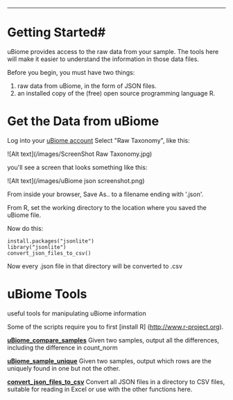 
---
# Getting Started#
uBiome provides access to the raw data from your sample.
The tools here will make it easier to understand the information
in those data files.

Before you begin, you must have two things:

1. raw data from uBiome, in the form of JSON files.
2. an installed copy of the (free) open source programming language R.

# Get the Data from uBiome #



Log into your [uBiome account](http://beta.ubiome.com)
Select "Raw Taxonomy", like this:

![Alt text](/images/ScreenShot Raw Taxonomy.jpg)

you'll see a screen that looks something like this:

![Alt text](/images/uBiome json screenshot.png)

From inside your browser, Save As.. to a filename ending with '.json'.

From R, set the working directory to the location where you saved the uBiome file.

Now do this:

    install.packages("jsonlite")
    library("jsonlite")
    convert_json_files_to_csv()

Now every .json file in that directory will be converted to .csv

# uBiome Tools
useful tools for manipulating uBiome information

Some of the scripts require you to first [install R] (http://www.r-project.org).

[__uBiome_compare_samples__](./compareSamples.md)
Given two samples, output all the differences, including the difference in count_norm

[__uBiome_sample_unique__](findUnique.md)
Given two samples, output which rows are the uniquely found in one but not the other.

[__convert_json_files_to_csv__](convertJsonToCSV.md) Convert all JSON files in a
directory to CSV files, suitable for reading in Excel or use with the other functions here.
